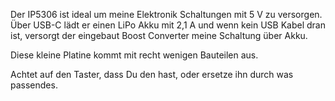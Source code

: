 Der IP5306 ist ideal um meine Elektronik Schaltungen mit 5 V zu versorgen.
Über USB-C lädt er einen LiPo Akku mit 2,1 A und wenn kein USB Kabel dran ist, 
versorgt der eingebaut Boost Converter meine Schaltung über Akku.

Diese kleine Platine kommt mit recht wenigen Bauteilen aus. 

Achtet auf den Taster, dass Du den hast, oder ersetze ihn durch was passendes.
